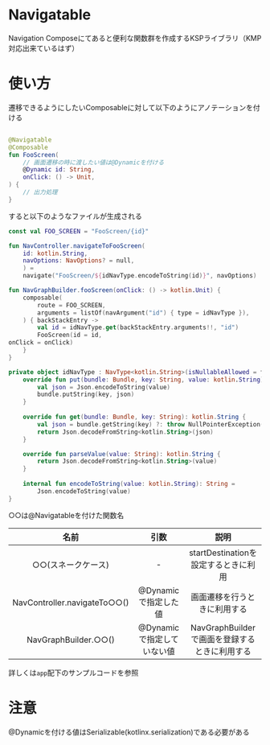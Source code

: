 # Navigatable

Navigation Composeにてあると便利な関数群を作成するKSPライブラリ（KMP対応出来ているはず）

# 使い方

遷移できるようにしたいComposableに対して以下のようにアノテーションを付ける

```kotlin

@Navigatable
@Composable
fun FooScreen(
    // 画面遷移の時に渡したい値は@Dynamicを付ける
    @Dynamic id: String,
    onClick: () -> Unit,
) {
    // 出力処理
}
```

すると以下のようなファイルが生成される

```kotlin
const val FOO_SCREEN = "FooScreen/{id}"

fun NavController.navigateToFooScreen(
    id: kotlin.String,
    navOptions: NavOptions? = null,
    ) =
    navigate("FooScreen/${idNavType.encodeToString(id)}", navOptions)

fun NavGraphBuilder.fooScreen(onClick: () -> kotlin.Unit) {
    composable(
        route = FOO_SCREEN,
        arguments = listOf(navArgument("id") { type = idNavType }),
    ) { backStackEntry ->
        val id = idNavType.get(backStackEntry.arguments!!, "id")
        FooScreen(id = id,
onClick = onClick)
    }
}

private object idNavType : NavType<kotlin.String>(isNullableAllowed = false) {
    override fun put(bundle: Bundle, key: String, value: kotlin.String) {
        val json = Json.encodeToString(value)
        bundle.putString(key, json)
    }
    
    override fun get(bundle: Bundle, key: String): kotlin.String {
        val json = bundle.getString(key) ?: throw NullPointerException()
        return Json.decodeFromString<kotlin.String>(json)
    }

    override fun parseValue(value: String): kotlin.String {
        return Json.decodeFromString<kotlin.String>(value)
    }
    
    internal fun encodeToString(value: kotlin.String): String =
        Json.encodeToString(value)
}

```

○○は@Navigatableを付けた関数名

|              名前              |        引数         |               説明               |
|:----------------------------:|:-----------------:|:------------------------------:|
|         ○○(スネークケース)          |         -         |   startDestinationを設定するときに利用   |
| NavController.navigateTo○○() |  @Dynamicで指定した値   |         画面遷移を行うときに利用する         |
|     NavGraphBuilder.○○()     | @Dynamicで指定していない値 | NavGraphBuilderで画面を登録するときに利用する |

詳しくは`app`配下のサンプルコードを参照

# 注意

@Dynamicを付ける値はSerializable(kotlinx.serialization)である必要がある
